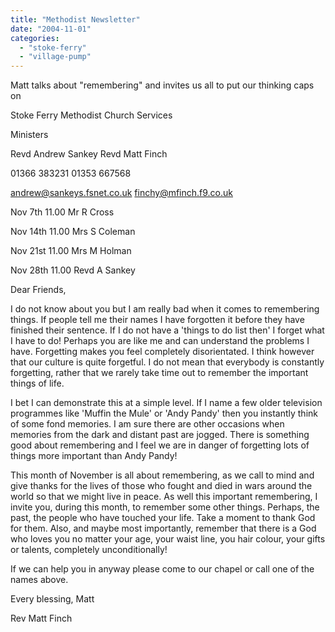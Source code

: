 ```yaml
---
title: "Methodist Newsletter"
date: "2004-11-01"
categories: 
  - "stoke-ferry"
  - "village-pump"
---
```


Matt talks about "remembering" and invites us all to put our thinking caps on

Stoke Ferry Methodist Church Services

Ministers

Revd Andrew Sankey Revd Matt Finch

01366 383231 01353 667568

andrew@sankeys.fsnet.co.uk finchy@mfinch.f9.co.uk

Nov 7th 11.00 Mr R Cross

Nov 14th 11.00 Mrs S Coleman

Nov 21st 11.00 Mrs M Holman

Nov 28th 11.00 Revd A Sankey

Dear Friends,

I do not know about you but I am really bad when it comes to remembering things. If people tell me their names I have forgotten it before they have finished their sentence. If I do not have a 'things to do list then' I forget what I have to do! Perhaps you are like me and can understand the problems I have. Forgetting makes you feel completely disorientated. I think however that our culture is quite forgetful. I do not mean that everybody is constantly forgetting, rather that we rarely take time out to remember the important things of life.

I bet I can demonstrate this at a simple level. If I name a few older television programmes like 'Muffin the Mule' or 'Andy Pandy' then you instantly think of some fond memories. I am sure there are other occasions when memories from the dark and distant past are jogged. There is something good about remembering and I feel we are in danger of forgetting lots of things more important than Andy Pandy!

This month of November is all about remembering, as we call to mind and give thanks for the lives of those who fought and died in wars around the world so that we might live in peace. As well this important remembering, I invite you, during this month, to remember some other things. Perhaps, the past, the people who have touched your life. Take a moment to thank God for them. Also, and maybe most importantly, remember that there is a God who loves you no matter your age, your waist line, you hair colour, your gifts or talents, completely unconditionally!

If we can help you in anyway please come to our chapel or call one of the names above.

Every blessing, Matt

Rev Matt Finch
